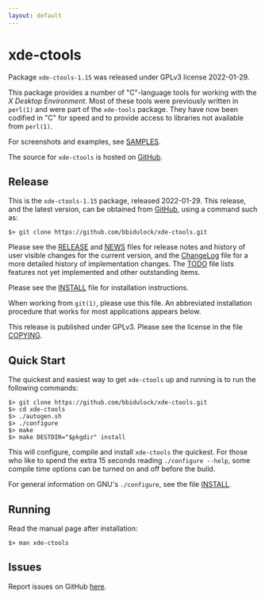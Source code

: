 ```yaml
---
layout: default
---
```

[xde-ctools -- read me first file.  2022-01-29]: #

xde-ctools
===============

Package `xde-ctools-1.15` was released under GPLv3 license
2022-01-29.

This package provides a number of "C"-language tools for working with
the _X Desktop Environment_.  Most of these tools were previously
written in `perl(1)` and were part of the `xde-tools` package.  They
have now been codified in "C" for speed and to provide access to
libraries not available from `perl(1)`.

For screenshots and examples, see [SAMPLES](samples).

The source for `xde-ctools` is hosted on [GitHub][1].


Release
-------

This is the `xde-ctools-1.15` package, released 2022-01-29.
This release, and the latest version, can be obtained from [GitHub][1],
using a command such as:

    $> git clone https://github.com/bbidulock/xde-ctools.git

Please see the [RELEASE][3] and [NEWS][4] files for release notes and
history of user visible changes for the current version, and the
[ChangeLog][5] file for a more detailed history of implementation
changes.  The [TODO][6] file lists features not yet implemented and
other outstanding items.

Please see the [INSTALL][8] file for installation instructions.

When working from `git(1)`, please use this file.  An abbreviated
installation procedure that works for most applications appears below.

This release is published under GPLv3.  Please see the license in the
file [COPYING][10].


Quick Start
-----------

The quickest and easiest way to get `xde-ctools` up and
running is to run the following commands:

    $> git clone https://github.com/bbidulock/xde-ctools.git
    $> cd xde-ctools
    $> ./autogen.sh
    $> ./configure
    $> make
    $> make DESTDIR="$pkgdir" install

This will configure, compile and install `xde-ctools` the
quickest.  For those who like to spend the extra 15 seconds reading
`./configure --help`, some compile time options can be turned on and off
before the build.

For general information on GNU's `./configure`, see the file
[INSTALL][8].


Running
-------

Read the manual page after installation:

    $> man xde-ctools


Issues
------

Report issues on GitHub [here][2].



[1]: https://github.com/bbidulock/xde-ctools
[2]: https://github.com/bbidulock/xde-ctools/issues
[3]: https://github.com/bbidulock/xde-ctools/blob/1.15/RELEASE
[4]: https://github.com/bbidulock/xde-ctools/blob/1.15/NEWS
[5]: https://github.com/bbidulock/xde-ctools/blob/1.15/ChangeLog
[6]: https://github.com/bbidulock/xde-ctools/blob/1.15/TODO
[7]: https://github.com/bbidulock/xde-ctools/blob/1.15/COMPLIANCE
[8]: https://github.com/bbidulock/xde-ctools/blob/1.15/INSTALL
[9]: https://github.com/bbidulock/xde-ctools/blob/1.15/LICENSE
[10]: https://github.com/bbidulock/xde-ctools/blob/1.15/COPYING

[ vim: set ft=markdown sw=4 tw=72 nocin nosi fo+=tcqlorn spell: ]: #
